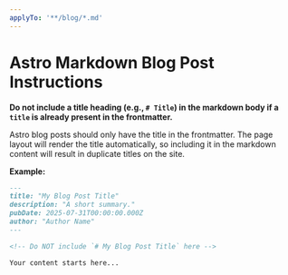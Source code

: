 ```yaml
---
applyTo: '**/blog/*.md'
---
```


# Astro Markdown Blog Post Instructions

**Do not include a title heading (e.g., `# Title`) in the markdown body if a `title` is already present in the frontmatter.**

Astro blog posts should only have the title in the frontmatter. The page layout will render the title automatically, so including it in the markdown content will result in duplicate titles on the site.

**Example:**

```markdown
---
title: "My Blog Post Title"
description: "A short summary."
pubDate: 2025-07-31T00:00:00.000Z
author: "Author Name"
---

<!-- Do NOT include `# My Blog Post Title` here -->

Your content starts here...
```
